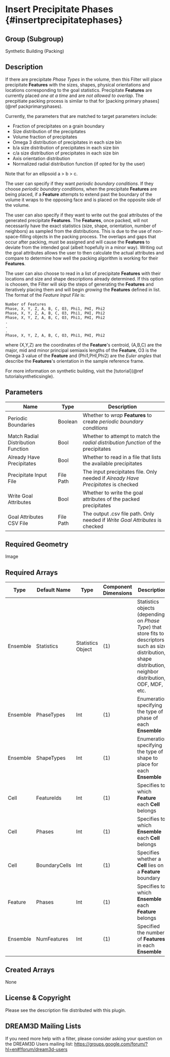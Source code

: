 Insert Precipitate Phases {#insertprecipitatephases}
=============

## Group (Subgroup) ##
Synthetic Building (Packing)

## Description ##
If there are precipitate _Phase Types_ in the volume, then this Filter will place precipitate **Features** with the sizes, shapes, physical orientations and locations corresponding to the goal statistics. Precipitate **Features** are currently placed _one at a time_ and are _not allowed to overlap_. The precpitiate packing process is similar to that for [packing primary phases](@ref packprimaryphases).

Currently, the parameters that are matched to target parameters include: 

<ul>
<li>Fraction of precipitates on a grain boundary</li>
<li>Size distribution of the precipitates</li>
<li>Volume fraction of precipitates</li>
<li>Omega 3 distribution of precipitates in each size bin</li>
<li>b/a size distribution of precipitates in each size bin </li>
<li>c/a size distribution of precipitates in each size bin </li>
<li>Axis orientation distribution </li>
<li>Normalized radial distribution function (if opted for by the user) </li>
</ul>

Note that for an ellipsoid a > b > c.

The user can specify if they want *periodic boundary conditions*.  If they choose *periodic boundary conditions*, when the precipitate **Features** are being placed, if a **Feature** attempts to extend past the boundary of the volume it wraps to the opposing face and is placed on the opposite side of the volume.

The user can also specify if they want to write out the goal attributes of the generated precipitate **Features**.  The **Features**, once packed, will not necessarily have the exact statistics (size, shape, orientation, number of neighbors) as sampled from the distributions.  This is due to the use of non-space-filling objects in the packing process.  The overlaps and gaps that occur after packing, must be assigned and will cause the **Features** to deviate from the intended goal (albeit hopefully in a minor way).  Writing out the goal attributes allows the user to then calculate the actual attributes and compare to determine how well the packing algorithm is working for their **Features**.

The user can also choose to read in a list of precipitate **Features** with their locations and size and shape descriptions already determined. If this option is choosen, the Filter will skip the steps of generating the **Features** and iteratively placing them and will begin *growing* the **Features** defined in list.  The format of the *Feature Input File* is:


	Number of Features
	Phase, X, Y, Z, A, B, C, O3, Phi1, PHI, Phi2
	Phase, X, Y, Z, A, B, C, O3, Phi1, PHI, Phi2
	Phase, X, Y, Z, A, B, C, O3, Phi1, PHI, Phi2
	.
	.
	.
	Phase, X, Y, Z, A, B, C, O3, Phi1, PHI, Phi2


where (X,Y,Z) are the coordinates of the **Feature**'s centroid, (A,B,C) are the major, mid and minor principal semiaxis lengths of the **Feature**, O3 is the Omega 3 value of the **Feature** and (Phi1,PHI,Phi2) are the *Euler angles* that describe the **Features**'s orientation in the sample reference frame.

For more information on synthetic building, visit the [tutorial](@ref tutorialsyntheticsingle).

## Parameters ##
| Name | Type | Description |
|------|------| ----------- |
| Periodic Boundaries | Boolean | Whether to *wrap* **Features** to create *periodic boundary conditions* |
| Match Radial Distribution Function | Bool | Whether to attempt to match the _radial distribution function_ of the precipitates |
| Already Have Precipitates | Bool | Whether to read in a file that lists the available precipitates |
| Precipitate Input File | File Path | The input precipitates file. Only needed if _Already Have Precipitates_ is checked |
| Write Goal Attributes | Bool | Whether to write the goal attributes of the packed precipitates |
| Goal Attributes CSV File |  File Path | The output .csv file path. Only needed if _Write Goal Attributes_ is checked |

## Required Geometry ##
Image

## Required Arrays ##
| Type | Default Name | Type | Component Dimensions | Description |
|------|--------------|------|----------------------|-------------|
| Ensemble | Statistics | Statistics Object | (1) | Statistics objects (depending on *Phase Type*) that store fits to descriptors such as size distribution, shape distribution, neighbor distribution, ODF, MDF, etc. |
| Ensemble | PhaseTypes | Int | (1) | Enumeration specifying the type of phase of each **Ensemble**  |
| Ensemble | ShapeTypes | Int | (1) | Enumeration specifying the type of shape to place for each **Ensemble** |
| Cell | FeatureIds | Int | (1) | Specifies to which **Feature** each **Cell** belongs |
| Cell     | Phases            | Int | (1) | Specifies to which **Ensemble** each **Cell** belongs |
| Cell | BoundaryCells | Int | (1) | Specifies whether a **Cell** lies on a **Feature** boundary |
| Feature | Phases | Int | (1) | Specifies to which **Ensemble** each **Feature** belongs |
| Ensemble | NumFeatures | Int | (1) | Specified the number of **Features** in each **Ensemble** |

## Created Arrays ##
None


## License & Copyright ##

Please see the description file distributed with this plugin.

## DREAM3D Mailing Lists ##

If you need more help with a filter, please consider asking your question on the DREAM3D Users mailing list:
https://groups.google.com/forum/?hl=en#!forum/dream3d-users


